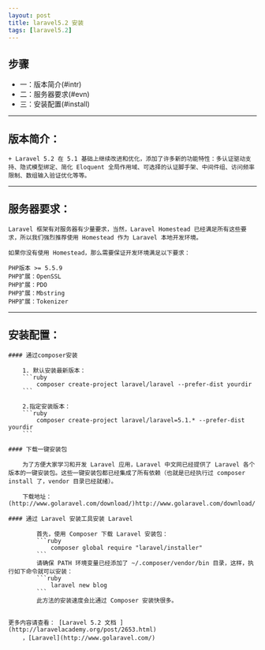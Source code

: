 ```yaml
---
layout: post
title: laravel5.2 安装
tags: [laravel5.2]
---
```


## 步骤

+ 一：版本简介(#intr)
+ 二：服务器要求(#evn)
+ 三：安装配置(#install)


------------------------

## <span id = "intr">版本简介：</span>

    + Laravel 5.2 在 5.1 基础上继续改进和优化，添加了许多新的功能特性：多认证驱动支持、隐式模型绑定、简化 Eloquent 全局作用域、可选择的认证脚手架、中间件组、访问频率限制、数组输入验证优化等等。

------------------------

## <span id = "evn">服务器要求：</span>

    Laravel 框架有对服务器有少量要求，当然，Laravel Homestead 已经满足所有这些要求，所以我们强烈推荐使用 Homestead 作为 Laravel 本地开发环境。

    如果你没有使用 Homestead，那么需要保证开发环境满足以下要求：

    PHP版本 >= 5.5.9
    PHP扩展：OpenSSL
    PHP扩展：PDO
    PHP扩展：Mbstring
    PHP扩展：Tokenizer

------------------------

## <span id = "evn">安装配置：</span>

    #### 通过composer安装

        1. 默认安装最新版本：
        ```ruby
            composer create-project laravel/laravel --prefer-dist yourdir
        ```

        2.指定安装版本：
        ```ruby
            composer create-project laravel/laravel=5.1.* --prefer-dist yourdir
        ```

    #### 下载一键安装包

        为了方便大家学习和开发 Laravel 应用，Laravel 中文网已经提供了 Laravel 各个版本的一键安装包。这些一键安装包都已经集成了所有依赖（也就是已经执行过 composer install 了，vendor 目录已经就绪）。

        下载地址：(http://www.golaravel.com/download/)http://www.golaravel.com/download/

    #### 通过 Laravel 安装工具安装 Laravel

            首先，使用 Composer 下载 Laravel 安装包：
            ```ruby
                composer global require "laravel/installer"
            ```
            请确保 PATH 环境变量已经添加了 ~/.composer/vendor/bin 目录，这样，执行如下命令就可以安装：
            ```ruby
                laravel new blog
            ```
            此方法的安装速度会比通过 Composer 安装快很多。


    更多内容请查看： [Laravel 5.2 文档 ](http://laravelacademy.org/post/2653.html)
        ，[Laravel](http://www.golaravel.com/)
